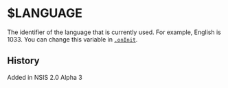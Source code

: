 # $LANGUAGE

The identifier of the language that is currently used. For example, English is 1033. You can change this variable in [`.onInit`][1].

## History

Added in NSIS 2.0 Alpha 3

[1]: ../Callbacks/onInit.md